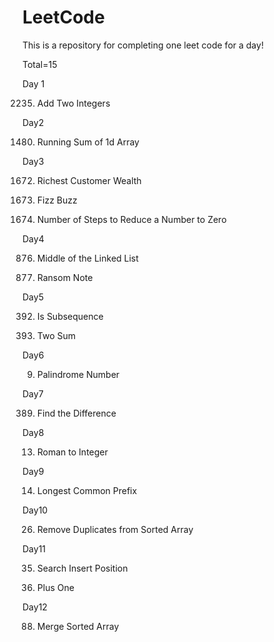 # LeetCode

This is a repository for completing one leet code for a day!

Total=15

Day 1 

2235. Add Two Integers

Day2

1480. Running Sum of 1d Array

Day3

1672. Richest Customer Wealth

412. Fizz Buzz
     
1342. Number of Steps to Reduce a Number to Zero

Day4

876. Middle of the Linked List

383. Ransom Note

Day5

392. Is Subsequence
     
1. Two Sum

Day6

9. Palindrome Number

Day7 

389. Find the Difference

Day8

13. Roman to Integer

Day9

14. Longest Common Prefix

Day10

26. Remove Duplicates from Sorted Array

Day11

35. Search Insert Position

66. Plus One

Day12

88. Merge Sorted Array


